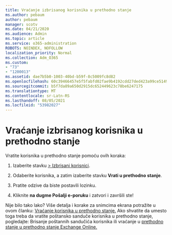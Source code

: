 ```yaml
---
title: Vraćanje izbrisanog korisnika u prethodno stanje
ms.author: pebaum
author: pebaum
manager: scotv
ms.date: 04/21/2020
ms.audience: Admin
ms.topic: article
ms.service: o365-administration
ROBOTS: NOINDEX, NOFOLLOW
localization_priority: Normal
ms.collection: Adm_O365
ms.custom:
- "73"
- "1200013"
ms.assetid: dae7b5b0-1003-40bd-b59f-8c5009fc8d82
ms.openlocfilehash: 60c39466457e5f5fabfd02fae9b4192cdd27ded423a99ce5149b1c102e138097
ms.sourcegitcommit: b5f7da89a650d2915dc652449623c78be6247175
ms.translationtype: MT
ms.contentlocale: sr-Latn-RS
ms.lasthandoff: 08/05/2021
ms.locfileid: "53982027"
---
```

# <a name="restore-a-deleted-user"></a>Vraćanje izbrisanog korisnika u prethodno stanje

Vratite korisnika u prethodno stanje pomoću ovih koraka:
  
1. Izaberite stavku [ \> Izbrisani korisnici](https://admin.microsoft.com/adminportal/home#/deletedusers).

2. Odaberite korisnika, a zatim izaberite stavku **Vrati u prethodno stanje**.

3. Pratite odzive da biste postavili lozinku.

4. Kliknite **na dugme Pošalji e-poruku** i zatvori i završili ste!

Nije bilo tako lako? Više detalja i korake za snimcima ekrana potražite u ovom članku: [Vraćanje korisnika u prethodno stanje.](https://docs.microsoft.com/microsoft-365/admin/add-users/restore-user) Ako shvatite da umesto toga treba da vratite poštansko sanduče korisnika u prethodno stanje, pogledajte: Brisanje poštannih sandučića korisnika ili vraćanje u [prethodno stanje u prethodno stanje Exchange Online.](https://docs.microsoft.com/exchange/recipients-in-exchange-online/delete-or-restore-mailboxes)